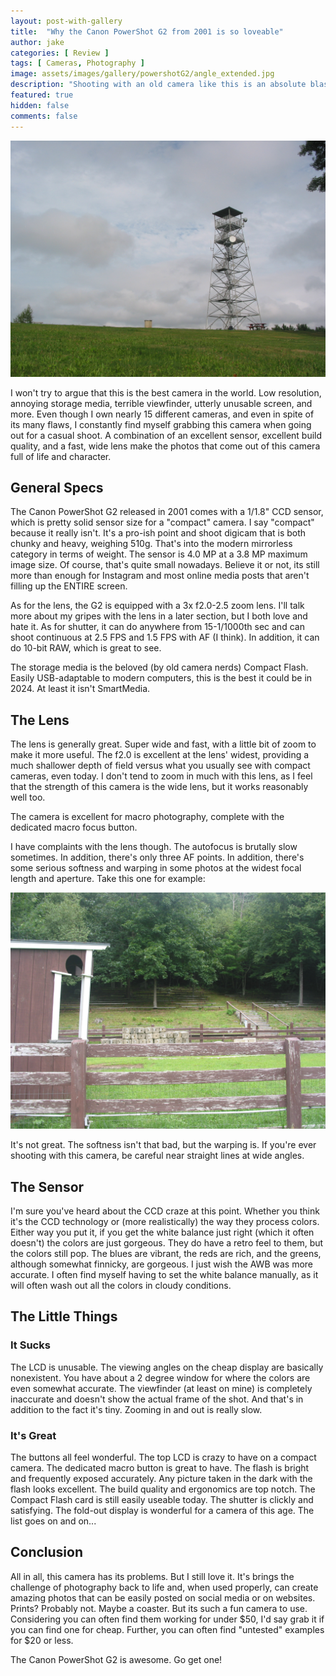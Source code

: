 ```yaml
---
layout: post-with-gallery
title:  "Why the Canon PowerShot G2 from 2001 is so loveable"
author: jake
categories: [ Review ]
tags: [ Cameras, Photography ]
image: assets/images/gallery/powershotG2/angle_extended.jpg
description: "Shooting with an old camera like this is an absolute blast"
featured: true
hidden: false
comments: false
---
```


![Firetower on top of hill](/assets/images/gallery/powershotG2shots/firetower.jpg "Firetower")

I won't try to argue that this is the best camera in the world. Low resolution, annoying storage media, terrible viewfinder, utterly unusable screen, and more. Even though I own nearly 15 different cameras, and even in spite of its many flaws, I constantly find myself grabbing this camera when going out for a casual shoot. A combination of an excellent sensor, excellent build quality, and a fast, wide lens make the photos that come out of this camera full of life and character.

<!-- {% include album.html albumname="powershotG2camera" %} -->

## General Specs

The Canon PowerShot G2 released in 2001 comes with a 1/1.8" CCD sensor, which is pretty solid sensor size for a "compact" camera. I say "compact" because it really isn't. It's a pro-ish point and shoot digicam that is both chunky and heavy, weighing 510g. That's into the modern mirrorless category in terms of weight. The sensor is 4.0 MP at a 3.8 MP maximum image size. Of course, that's quite small nowadays. Believe it or not, its still more than enough for Instagram and most online media posts that aren't filling up the ENTIRE screen.

As for the lens, the G2 is equipped with a 3x f2.0-2.5 zoom lens. I'll talk more about my gripes with the lens in a later section, but I both love and hate it. As for shutter, it can do anywhere from 15-1/1000th sec and can shoot continuous at 2.5 FPS and 1.5 FPS with AF (I think). In addition, it can do 10-bit RAW, which is great to see.

The storage media is the beloved (by old camera nerds) Compact Flash. Easily USB-adaptable to modern computers, this is the best it could be in 2024. At least it isn't SmartMedia.

## The Lens

The lens is generally great. Super wide and fast, with a little bit of zoom to make it more useful. The f2.0 is excellent at the lens' widest, providing a much shallower depth of field versus what you usually see with compact cameras, even today. I don't tend to zoom in much with this lens, as I feel that the strength of this camera is the wide lens, but it works reasonably well too.

The camera is excellent for macro photography, complete with the dedicated macro focus button.

<!-- {% include album.html albumname="powershotG2macro" %} -->

I have complaints with the lens though. The autofocus is brutally slow sometimes. In addition, there's only three AF points. In addition, there's some serious softness and warping in some photos at the widest focal length and aperture. Take this one for example:

![Wide angle photo with distortion and fuzzy corners](/assets/images/softcornersG2.jpg "Soft corners G2")

It's not great. The softness isn't that bad, but the warping is. If you're ever shooting with this camera, be careful near straight lines at wide angles.

## The Sensor

I'm sure you've heard about the CCD craze at this point. Whether you think it's the CCD technology or (more realistically) the way they process colors. Either way you put it, if you get the white balance just right (which it often doesn't) the colors are just gorgeous. They do have a retro feel to them, but the colors still pop. The blues are vibrant, the reds are rich, and the greens, although somewhat finnicky, are gorgeous. I just wish the AWB was more accurate. I often find myself having to set the white balance manually, as it will often wash out all the colors in cloudy conditions.

<!-- {% include album.html albumname="powershotG2shots" %} -->

## The Little Things

### It Sucks

The LCD is unusable. The viewing angles on the cheap display are basically nonexistent. You have about a 2 degree window for where the colors are even somewhat accurate. The viewfinder (at least on mine) is completely inaccurate and doesn't show the actual frame of the shot. And that's in addition to the fact it's tiny. Zooming in and out is really slow.

### It's Great

The buttons all feel wonderful. The top LCD is crazy to have on a compact camera. The dedicated macro button is great to have. The flash is bright and frequently exposed accurately. Any picture taken in the dark with the flash looks excellent. The build quality and ergonomics are top notch. The Compact Flash card is still easily useable today. The shutter is clickly and satisfying. The fold-out display is wonderful for a camera of this age. The list goes on and on...

## Conclusion

All in all, this camera has its problems. But I still love it. It's brings the challenge of photography back to life and, when used properly, can create amazing photos that can be easily posted on social media or on websites. Prints? Probably not. Maybe a coaster. But its such a fun camera to use. Considering you can often find them working for under $50, I'd say grab it if you can find one for cheap. Further, you can often find "untested" examples for $20 or less.

The Canon PowerShot G2 is awesome. Go get one!